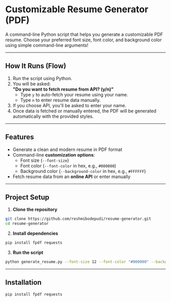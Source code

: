 # Customizable Resume Generator (PDF)

A command-line Python script that helps you generate a customizable PDF resume. Choose your preferred font size, font color, and background color using simple command-line arguments!

---

##  How It Runs (Flow)

1. Run the script using Python.
2. You will be asked:  
   **"Do you want to fetch resume from API? (y/n)"**
   - Type `y` to auto-fetch your resume using your name.
   - Type `n` to enter resume data manually.
3. If you choose API, you'll be asked to enter your name.
4. Once data is fetched or manually entered, the PDF will be generated automatically with the provided styles.

---

##  Features

- Generate a clean and modern resume in PDF format
- Command-line **customization options**:
  - Font size (`--font-size`)
  - Font color (`--font-color` in hex, e.g., `#000000`)
  - Background color (`--background-color` in hex, e.g., `#FFFFFF`)
- Fetch resume data from an **online API** or enter manually


---

##  Project Setup

1. **Clone the repository**

```bash
git clone https://github.com/reshmibodepudi/resume-generator.git
cd resume-generator
```
2. **Install dependencies**

```bash
pip install fpdf requests
```
3. **Run the script**

```bash
python generate_resume.py --font-size 12 --font-color "#000000" --background-color "#FFFFFF"
```

---

##  Installation

```bash
pip install fpdf requests
